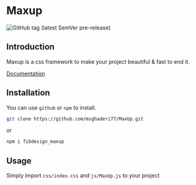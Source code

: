 # Maxup
![GitHub tag (latest SemVer pre-release)](https://img.shields.io/github/v/tag/fibdesign/maxup?include_prereleases)

## Introduction
Maxup is a css framework to make your project beautiful & fast to end it.


[Documentation](https://maxup.fibdesign.ir/)

## Installation
You can use `github` or `npm` to install.

```bash
git clone https://github.com/msghaderi77/MaxUp.git
```
or
```bash
npm i fibdesign_maxup
```

## Usage
Simply import `css/index.css` and `js/MaxUp.js` to your project

